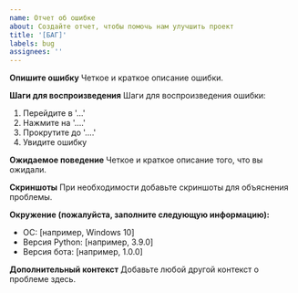 ```yaml
---
name: Отчет об ошибке
about: Создайте отчет, чтобы помочь нам улучшить проект
title: '[БАГ]'
labels: bug
assignees: ''
---
```


**Опишите ошибку**
Четкое и краткое описание ошибки.

**Шаги для воспроизведения**
Шаги для воспроизведения ошибки:
1. Перейдите в '...'
2. Нажмите на '....'
3. Прокрутите до '....'
4. Увидите ошибку

**Ожидаемое поведение**
Четкое и краткое описание того, что вы ожидали.

**Скриншоты**
При необходимости добавьте скриншоты для объяснения проблемы.

**Окружение (пожалуйста, заполните следующую информацию):**
 - ОС: [например, Windows 10]
 - Версия Python: [например, 3.9.0]
 - Версия бота: [например, 1.0.0]

**Дополнительный контекст**
Добавьте любой другой контекст о проблеме здесь. 